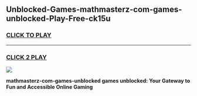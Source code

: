 
## Unblocked-Games-mathmasterz-com-games-unblocked-Play-Free-ck15u
<h3>
<a href="https://premium76.site?title=mathmasterz-com-games-unblocked&ref=21A">CLICK TO PLAY</a></h3>
<hr>

<h3>
<a href="https://premium76.site?title=mathmasterz-com-games-unblocked&ref=21A">CLICK 2 PLAY</a>
  
</h3>

<a href="https://premium76.site?title=mathmasterz-com-games-unblocked&ref=21A"><img src="https://clearcache.store/games.png"></a>


**mathmasterz-com-games-unblocked games unblocked: Your Gateway to Fun and Accessible Online Gaming**
